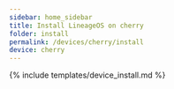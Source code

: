 ```yaml
---
sidebar: home_sidebar
title: Install LineageOS on cherry
folder: install
permalink: /devices/cherry/install
device: cherry
---
```

{% include templates/device_install.md %}
